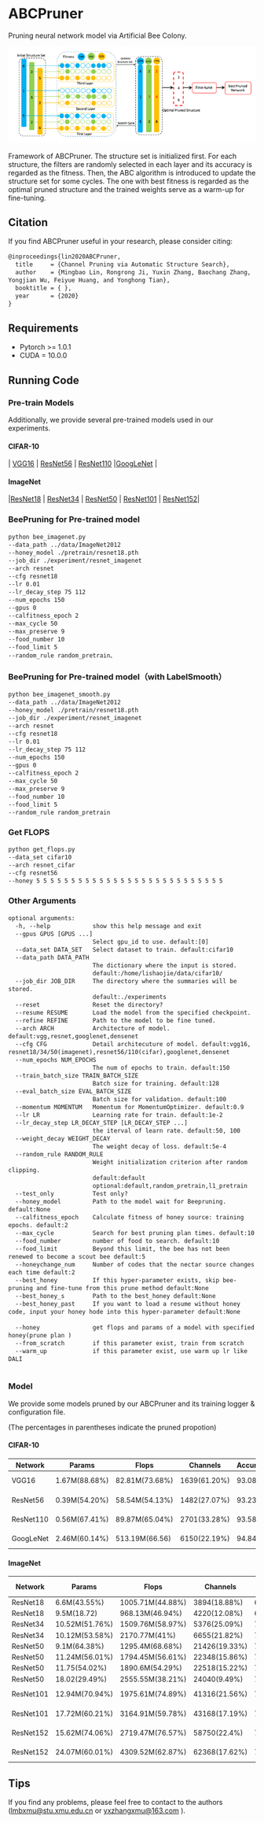 # ABCPruner

Pruning neural network model via Artificial Bee Colony.

![](https://raw.githubusercontent.com/zyxxmu/Images/master/ABCPruner/bee_framework.png)

Framework of ABCPruner. The structure set is initialized first. For each structure, the filters are randomly selected in each layer and its accuracy is regarded as the fitness. Then, the ABC algorithm is introduced to update the structure set for some cycles. The one with best fitness is regarded as the optimal pruned structure and the trained weights serve as a warm-up for fine-tuning.

## Citation

If you find ABCPruner useful in your research, please consider citing:

```
@inproceedings{lin2020ABCPruner,   
  title     = {Channel Pruning via Automatic Structure Search},
  author    = {Mingbao Lin, Rongrong Ji, Yuxin Zhang, Baochang Zhang, Yongjian Wu, Feiyue Huang, and Yonghong Tian},
  booktitle = { },
  year      = {2020}
}
```
## Requirements

-  Pytorch >= 1.0.1
- CUDA = 10.0.0

## Running Code

### Pre-train Models

Additionally, we provide several pre-trained models used in our experiments.

#### CIFAR-10

| [VGG16](https://drive.google.com/open?id=1pz-_0CCdL-1psIQ545uJ3xT6S_AAnqet) | [ResNet56](https://drive.google.com/open?id=1pt-LgK3kI_4ViXIQWuOP0qmmQa3p2qW5) | [ResNet110](https://drive.google.com/open?id=1Uqg8_J-q2hcsmYTAlRtknCSrkXDqYDMD) |[GoogLeNet](https://drive.google.com/open?id=1YNno621EuTQTVY2cElf8YEue9J4W5BEd) |

#### ImageNet

|[ResNet18](https://download.pytorch.org/models/resnet18-5c106cde.pth) | [ResNet34](https://download.pytorch.org/models/resnet34-333f7ec4.pth) | [ResNet50](https://download.pytorch.org/models/resnet50-19c8e357.pth) |
[ResNet101](https://download.pytorch.org/models/resnet101-5d3b4d8f.pth) | [ResNet152](https://download.pytorch.org/models/resnet152-b121ed2d.pth)|

### BeePruning for Pre-trained model

```shell
python bee_imagenet.py 
--data_path ../data/ImageNet2012 
--honey_model ./pretrain/resnet18.pth 
--job_dir ./experiment/resnet_imagenet 
--arch resnet
--cfg resnet18
--lr 0.01 
--lr_decay_step 75 112 
--num_epochs 150 
--gpus 0 
--calfitness_epoch 2 
--max_cycle 50 
--max_preserve 9 
--food_number 10 
--food_limit 5 
--random_rule random_pretrain、
```

### BeePruning for Pre-trained model（with LabelSmooth）

```shell
python bee_imagenet_smooth.py 
--data_path ../data/ImageNet2012 
--honey_model ./pretrain/resnet18.pth 
--job_dir ./experiment/resnet_imagenet 
--arch resnet
--cfg resnet18
--lr 0.01 
--lr_decay_step 75 112 
--num_epochs 150 
--gpus 0 
--calfitness_epoch 2 
--max_cycle 50 
--max_preserve 9 
--food_number 10 
--food_limit 5 
--random_rule random_pretrain
```

### Get FLOPS

```shell
python get_flops.py 
--data_set cifar10 
--arch resnet_cifar 
--cfg resnet56
--honey 5 5 5 5 5 5 5 5 5 5 5 5 5 5 5 5 5 5 5 5 5 5 5 5 5 5 5
```

### Other Arguments

```shell
optional arguments:
  -h, --help            show this help message and exit
  --gpus GPUS [GPUS ...]
                        Select gpu_id to use. default:[0]
  --data_set DATA_SET   Select dataset to train. default:cifar10
  --data_path DATA_PATH
                        The dictionary where the input is stored.
                        default:/home/lishaojie/data/cifar10/
  --job_dir JOB_DIR     The directory where the summaries will be stored.
                        default:./experiments
  --reset               Reset the directory?
  --resume RESUME       Load the model from the specified checkpoint.
  --refine REFINE       Path to the model to be fine tuned.
  --arch ARCH           Architecture of model. default:vgg,resnet,googlenet,densenet
  --cfg CFG             Detail architecuture of model. default:vgg16, resnet18/34/50(imagenet),resnet56/110(cifar),googlenet,densenet
  --num_epochs NUM_EPOCHS
                        The num of epochs to train. default:150
  --train_batch_size TRAIN_BATCH_SIZE
                        Batch size for training. default:128
  --eval_batch_size EVAL_BATCH_SIZE
                        Batch size for validation. default:100
  --momentum MOMENTUM   Momentum for MomentumOptimizer. default:0.9
  --lr LR               Learning rate for train. default:1e-2
  --lr_decay_step LR_DECAY_STEP [LR_DECAY_STEP ...]
                        the iterval of learn rate. default:50, 100
  --weight_decay WEIGHT_DECAY
                        The weight decay of loss. default:5e-4
  --random_rule RANDOM_RULE
                        Weight initialization criterion after random clipping.
                        default:default
                        optional:default,random_pretrain,l1_pretrain
  --test_only           Test only?
  --honey_model         Path to the model wait for Beepruning. default:None
  --calfitness_epoch    Calculate fitness of honey source: training epochs. default:2
  --max_cycle           Search for best pruning plan times. default:10
  --food_number         number of food to search. default:10
  --food_limit          Beyond this limit, the bee has not been renewed to become a scout bee default:5
  --honeychange_num     Number of codes that the nectar source changes each time default:2
  --best_honey          If this hyper-parameter exists, skip bee-pruning and fine-tune from this prune method default:None
  --best_honey_s        Path to the best_honey default:None
  --best_honey_past     If you want to load a resume without honey code, input your honey hode into this hyper-parameter default:None

  --honey               get flops and params of a model with specified honey(prune plan )
  --from_scratch        if this parameter exist, train from scratch 
  --warm_up             if this parameter exist, use warm up lr like DALI
  

```



### Model

We provide some models pruned by our ABCPruner and its training logger & configuration file.

(The percentages in parentheses indicate the pruned propotion)

#### CIFAR-10

| Network   | Params        | Flops          | Channels     | Accuracy | Model                                                        |
| --------- | ------------- | -------------- | ------------ | -------- | ------------------------------------------------------------ |
| VGG16     | 1.67M(88.68%) | 82.81M(73.68%) | 1639(61.20%) | 93.08%   | [VGG16-acc-93.08](https://drive.google.com/file/d/1aUq4uEH0ogJHaNZF5Li0FKh4QTpNpLAu/view?usp=sharing) |
| ResNet56  | 0.39M(54.20%) | 58.54M(54.13%) | 1482(27.07%) | 93.23%   | [ResNet56-acc-93.23](https://drive.google.com/open?id=1Hh4bgrH1yoAbbfw_YllU8OLpmHb3wMxP) |
| ResNet110 | 0.56M(67.41%) | 89.87M(65.04%) | 2701(33.28%) | 93.58%   | [ResNet110-acc-93.58](https://drive.google.com/open?id=1EP9H8pejr_eaRsQvi9SRgvJAtZiFCpJ9) |
| GoogLeNet | 2.46M(60.14%) | 513.19M(66.56) | 6150(22.19%) | 94.84%   | [GoogLeNet-acc-94.84](https://drive.google.com/open?id=1OPyCMZncqJqOsrf-CjQBlMHLJ6VuBUwH) |

#### ImageNet

| Network   | Params         | Flops            | Channels      | Acc Top1 | Acc Top5 | Model                                                        |
| --------- | -------------- | ---------------- | ------------- | -------- | -------- | ------------------------------------------------------------ |
| ResNet18  | 6.6M(43.55%)   | 1005.71M(44.88%) | 3894(18.88%)  | 67.28%   | 87.28%   | [ResNet18-1](https://drive.google.com/open?id=1e7aVys8C6Y3aNdY-sVaT1w57MLVVpjQW) |
| ResNet18  | 9.5M(18.72)    | 968.13M(46.94%)  | 4220(12.08%)  | 67.80%   | 88.00%   | [ResNet18-2](https://drive.google.com/open?id=1xtAqQY0ceH-ls9SOaUPjp9Q8WXs6nF2z) |
| ResNet34  | 10.52M(51.76%) | 1509.76M(58.97%) | 5376(25.09%)  | 70.45%   | 89.688%  | [ResNet34-1](https://drive.google.com/open?id=1l6o13j-n3olVfdVEhwaS52Jy5Dz39MKD) |
| ResNet34  | 10.12M(53.58%) | 2170.77M(41%)    | 6655(21.82%)  | 70.98%   | 90.053%  | [ResNet34-2](https://drive.google.com/open?id=1kTnng9i66ktMjw0OmJz0j_IRZtWISETF) |
| ResNet50  | 9.1M(64.38%)   | 1295.4M(68.68%)  | 21426(19.33%) | 72.582%  | 90.19%   | [Resnet50-1](https://drive.google.com/open?id=1o4huhsGlbe2kIlBywN3Dt9fvF5Yyrotm) |
| ResNet50  | 11.24M(56.01%) | 1794.45M(56.61%) | 22348(15.86%) | 73.516%  | 91.512%  | [Resnet50-2](https://drive.google.com/open?id=1mu2AvwihBGiJRu9OfGJSGrRX4eGZkrl4) |
| ResNet50  | 11.75(54.02%)  | 1890.6M(54.29%)  | 22518(15.22%) | 73.864%  | 91.687%  | [Resnet50-3](https://drive.google.com/open?id=1wSVbAJCNUL-_8XT3lBFEmmKouKTOrMrU) |
| ResNet50  | 18.02(29.49%)  | 2555.55M(38.21%) | 24040(9.49%)  | 74.843%  | 92.272%  | [Resnet50-4](https://drive.google.com/open?id=1AjHhXl_frcl1Htk61w2eMR3bSgG42XJs) |
| ResNet101 | 12.94M(70.94%) | 1975.61M(74.89%) | 41316(21.56%) | 74.683%  | 92.152%  | [Resnet101-1](https://drive.google.com/open?id=1F1vvAnzYixiUAmB2-q3Bj9637N1ek3ij) |
| ResNet101 | 17.72M(60.21%) | 3164.91M(59.78%) | 43168(17.19%) | 75.823%  | 92.736%  | [Resnet101-2](https://drive.google.com/open?id=1y5I6MVSH1n0vVpG1IuQbnZBdf3yLVKTo) |
| ResNet152 | 15.62M(74.06%) | 2719.47M(76.57%) | 58750(22.4%)  | 76.004%  | 92.901%  | [ResNet152-1](https://drive.google.com/open?id=15wmCGNhwrHxHOO6xvPNMnUuIz6H_00oH) |
| ResNet152 | 24.07M(60.01%) | 4309.52M(62.87%) | 62368(17.62%) | 77.115%  | 93.481%  | [ResNet152-2](https://drive.google.com/open?id=18BBSgCP81ZpjpFNEx5vL2R1goTLWQ88-) |

## Tips

If you find any problems, please feel free to contact to the authors (lmbxmu@stu.xmu.edu.cn or yxzhangxmu@163.com ).
